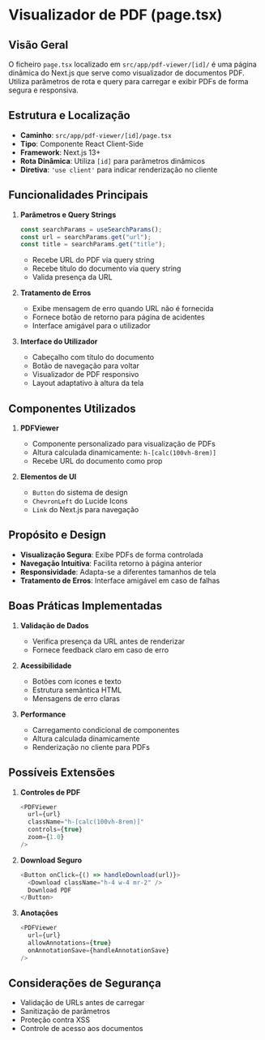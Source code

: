 # Visualizador de PDF (page.tsx)

## Visão Geral

O ficheiro `page.tsx` localizado em `src/app/pdf-viewer/[id]/` é uma página dinâmica do Next.js que serve como visualizador de documentos PDF. Utiliza parâmetros de rota e query para carregar e exibir PDFs de forma segura e responsiva.

## Estrutura e Localização

- **Caminho**: `src/app/pdf-viewer/[id]/page.tsx`
- **Tipo**: Componente React Client-Side
- **Framework**: Next.js 13+
- **Rota Dinâmica**: Utiliza `[id]` para parâmetros dinâmicos
- **Diretiva**: `'use client'` para indicar renderização no cliente

## Funcionalidades Principais

1. **Parâmetros e Query Strings**

   ```typescript
   const searchParams = useSearchParams();
   const url = searchParams.get("url");
   const title = searchParams.get("title");
   ```

   - Recebe URL do PDF via query string
   - Recebe título do documento via query string
   - Valida presença da URL

2. **Tratamento de Erros**

   - Exibe mensagem de erro quando URL não é fornecida
   - Fornece botão de retorno para página de acidentes
   - Interface amigável para o utilizador

3. **Interface do Utilizador**
   - Cabeçalho com título do documento
   - Botão de navegação para voltar
   - Visualizador de PDF responsivo
   - Layout adaptativo à altura da tela

## Componentes Utilizados

1. **PDFViewer**

   - Componente personalizado para visualização de PDFs
   - Altura calculada dinamicamente: `h-[calc(100vh-8rem)]`
   - Recebe URL do documento como prop

2. **Elementos de UI**
   - `Button` do sistema de design
   - `ChevronLeft` do Lucide Icons
   - `Link` do Next.js para navegação

## Propósito e Design

- **Visualização Segura**: Exibe PDFs de forma controlada
- **Navegação Intuitiva**: Facilita retorno à página anterior
- **Responsividade**: Adapta-se a diferentes tamanhos de tela
- **Tratamento de Erros**: Interface amigável em caso de falhas

## Boas Práticas Implementadas

1. **Validação de Dados**

   - Verifica presença da URL antes de renderizar
   - Fornece feedback claro em caso de erro

2. **Acessibilidade**

   - Botões com ícones e texto
   - Estrutura semântica HTML
   - Mensagens de erro claras

3. **Performance**
   - Carregamento condicional de componentes
   - Altura calculada dinamicamente
   - Renderização no cliente para PDFs

## Possíveis Extensões

1. **Controles de PDF**

   ```typescript
   <PDFViewer
     url={url}
     className="h-[calc(100vh-8rem)]"
     controls={true}
     zoom={1.0}
   />
   ```

2. **Download Seguro**

   ```typescript
   <Button onClick={() => handleDownload(url)}>
     <Download className="h-4 w-4 mr-2" />
     Download PDF
   </Button>
   ```

3. **Anotações**
   ```typescript
   <PDFViewer
     url={url}
     allowAnnotations={true}
     onAnnotationSave={handleAnnotationSave}
   />
   ```

## Considerações de Segurança

- Validação de URLs antes de carregar
- Sanitização de parâmetros
- Proteção contra XSS
- Controle de acesso aos documentos

